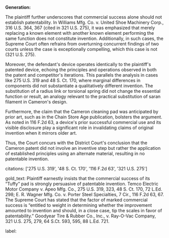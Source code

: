 **Generation:**

The plaintiff further underscores that commercial success alone should not establish patentability. In Williams Mfg. Co. v. United Shoe Machinery Corp., 316 U.S. 364, 367 (cited in 321 U.S. 275), it was emphasized that merely replacing a known element with another known element performing the same function does not constitute invention. Additionally, in such cases, the Supreme Court often refrains from overturning concurrent findings of two courts unless the case is exceptionally compelling, which this case is not (321 U.S. 275).

Moreover, the defendant's device operates identically to the plaintiff's patented device, echoing the principles and operations observed in both the patent and competitor's iterations. This parallels the analysis in cases like 275 U.S. 319 and 48 S. Ct. 170, where marginal differences in components did not substantiate a qualitatively different invention. The substitution of a radius link or torsional spring did not change the essential function or result, an analogy relevant to the practical substitution of saran filament in Cameron's design.

Furthermore, the claim that the Cameron cleaning pad was anticipated by prior art, such as in the Chain Store Age publication, bolsters the argument. As noted in 116 F.2d 63, a device's prior successful commercial use and its visible disclosure play a significant role in invalidating claims of original invention when it mirrors older art.

Thus, the Court concurs with the District Court's conclusion that the Cameron patent did not involve an inventive step but rather the application of established principles using an alternate material, resulting in no patentable invention.

citations: ['275 U.S. 319', '48 S. Ct. 170', '116 F.2d 63', '321 U.S. 275']

gold_text: Plaintiff earnestly insists that the commercial success of its “Tuffy” pad is strongly persuasive of patentable invention. Temco Electric Motor Company v. Apeo Mfg. Co., 275 U.S. 319, 323, 48 S. Ct. 170, 72 L.Ed. 298; E. R. Wagner Mfg. Co. v. Porter Steel Specialties, 7 Cir., 116 F.2d 63, 67. The Supreme Court has stated that the factor of marked commercial success is “entitled to weight in determining whether the improvement amounted to invention and should, in a close case, tip the scales in favor of patentability.” Goodyear Tire & Rubber Co., Inc., v. Ray-O-Vac Company, 321 U.S. 275, 279, 64 S.Ct. 593, 595, 88 L.Ed. 721.

label: 